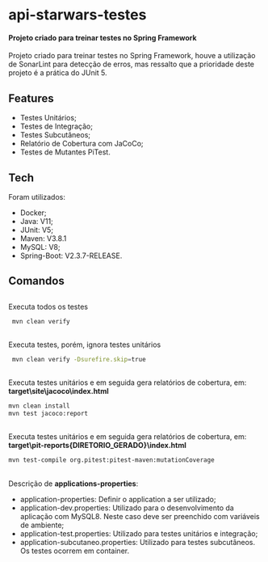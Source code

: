 # api-starwars-testes
#### Projeto criado para treinar testes no Spring Framework

Projeto criado para treinar testes no Spring Framework, houve a utilização de SonarLint para detecção de erros, mas ressalto que a prioridade deste projeto é a prática do JUnit 5. 

## Features

- Testes Unitários;
- Testes de Integração;
- Testes Subcutâneos;
- Relatório de Cobertura com JaCoCo;
- Testes de Mutantes PiTest.

## Tech

Foram utilizados:

- Docker;
- Java: V11;
- JUnit: V5;
- Maven: V3.8.1
- MySQL: V8;
- Spring-Boot: V2.3.7-RELEASE.

## Comandos
##
Executa todos os testes
```sh
 mvn clean verify
```
##
Executa testes, porém, ignora testes unitários
```sh
 mvn clean verify -Dsurefire.skip=true
```
##
Executa testes unitários e em seguida gera relatórios de cobertura, em: **target\site\jacoco\index.html**
```sh
mvn clean install
mvn test jacoco:report
```
##
Executa testes unitários e em seguida gera relatórios de cobertura, em: **target\pit-reports\{DIRETORIO_GERADO}\index.html**
```sh
mvn test-compile org.pitest:pitest-maven:mutationCoverage
```
##

Descrição de **applications-properties**:
- application-properties: Definir o application a ser utilizado;
- application-dev.properties: Utilizado para o desenvolvimento da aplicação com MySQL8. Neste caso deve ser preenchido com variáveis de ambiente;
- application-test.properties: Utilizado para testes unitários e integração;
- application-subcutaneo.properties: Utilizado para testes subcutâneos. Os testes ocorrem em container.
